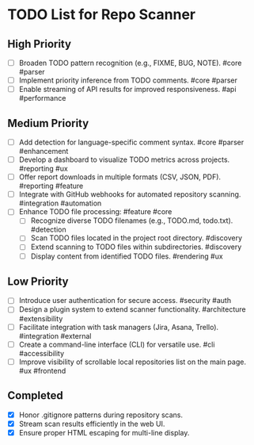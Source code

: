 # TODO List for Repo Scanner
<!-- All content below this line has been revised for clarity, conciseness, vigorous language, tagging, and DRY principles. Uncompleted items from the original '''Completed''' section have been moved to '''Medium Priority'''. -->
## High Priority
- [ ] Broaden TODO pattern recognition (e.g., FIXME, BUG, NOTE). #core #parser
- [ ] Implement priority inference from TODO comments. #core #parser
- [ ] Enable streaming of API results for improved responsiveness. #api #performance

## Medium Priority
- [ ] Add detection for language-specific comment syntax. #core #parser #enhancement
- [ ] Develop a dashboard to visualize TODO metrics across projects. #reporting #ux
- [ ] Offer report downloads in multiple formats (CSV, JSON, PDF). #reporting #feature
- [ ] Integrate with GitHub webhooks for automated repository scanning. #integration #automation
- [ ] Enhance TODO file processing: #feature #core
    - [ ] Recognize diverse TODO filenames (e.g., TODO.md, todo.txt). #detection
    - [ ] Scan TODO files located in the project root directory. #discovery
    - [ ] Extend scanning to TODO files within subdirectories. #discovery
    - [ ] Display content from identified TODO files. #rendering #ux

## Low Priority
- [ ] Introduce user authentication for secure access. #security #auth
- [ ] Design a plugin system to extend scanner functionality. #architecture #extensibility
- [ ] Facilitate integration with task managers (Jira, Asana, Trello). #integration #external
- [ ] Create a command-line interface (CLI) for versatile use. #cli #accessibility
- [ ] Improve visibility of scrollable local repositories list on the main page. #ux #frontend

## Completed
- [x] Honor .gitignore patterns during repository scans.
- [x] Stream scan results efficiently in the web UI.
- [x] Ensure proper HTML escaping for multi-line display.
